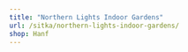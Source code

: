 ```yaml
---
title: "Northern Lights Indoor Gardens"
url: /sitka/northern-lights-indoor-gardens/
shop: Hanf
---
```

